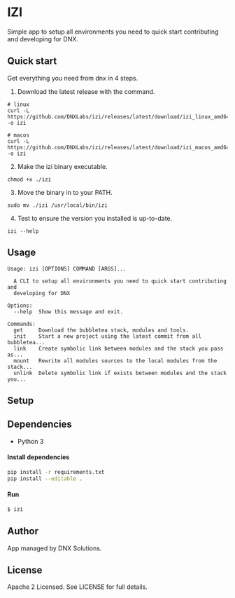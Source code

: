 # IZI
Simple app to setup all environments you need to quick start contributing and developing for DNX.

## Quick start
Get everything you need from dnx in 4 steps.

1. Download the latest release with the command.
```
# linux
curl -L https://github.com/DNXLabs/izi/releases/latest/download/izi_linux_amd64 -o izi

# macos
curl -L https://github.com/DNXLabs/izi/releases/latest/download/izi_macos_amd64 -o izi
```

2. Make the izi binary executable.
```
chmod +x ./izi
```

3. Move the binary in to your PATH.
```
sudo mv ./izi /usr/local/bin/izi
```

4. Test to ensure the version you installed is up-to-date.
```
izi --help
```

## Usage
```
Usage: izi [OPTIONS] COMMAND [ARGS]...

  A CLI to setup all environments you need to quick start contributing and
  developing for DNX

Options:
  --help  Show this message and exit.

Commands:
  get     Download the bubbletea stack, modules and tools.
  init    Start a new project using the latest commit from all bubbletea...
  link    Create symbolic link between modules and the stack you pass as...
  mount   Rewrite all modules sources to the local modules from the stack...
  unlink  Delete symbolic link if exists between modules and the stack you...
```

## Setup

## Dependencies
- Python 3

#### Install dependencies
```bash
pip install -r requirements.txt
pip install --editable .
```

#### Run
```bash
$ izi
```

## Author
App managed by DNX Solutions.

## License
Apache 2 Licensed. See LICENSE for full details.